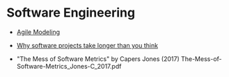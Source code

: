 # Software Engineering

- [Agile Modeling](./agile-modeling/)
- [Why software projects take longer than you think](https://erikbern.com/2019/04/15/why-software-projects-take-longer-than-you-think-a-statistical-model.html)

- "The Mess of Software Metrics" by Capers Jones (2017)
    The-Mess-of-Software-Metrics_Jones-C_2017.pdf